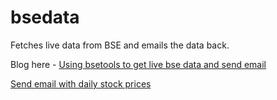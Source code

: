 # bsedata

Fetches live data from BSE and emails the data back.

Blog here - [Using bsetools to get live bse data and send email](https://shahronak47.wordpress.com/2018/03/16/using-bsetools-to-get-live-bse-data-and-send-email/)

[Send email with daily stock prices](https://shahronak47.wordpress.com/2018/01/01/send-email-with-daily-stock-prices/)
